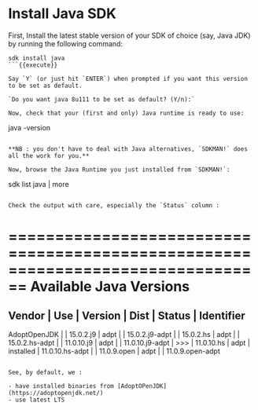 # Install Java SDK


First, Install the latest stable version of your SDK of choice
(say, Java JDK) by running the following command: 

```
sdk install java
```{{execute}}

Say `Y` (or just hit `ENTER`) when prompted if you want this version to be set as default.

`Do you want java 8u111 to be set as default? (Y/n):`

Now, check that your (first and only) Java runtime is ready to use:

```
java -version
```{{execute}}

**NB : you don't have to deal with Java alternatives, `SDKMAN!` does all the work for you.**

Now, browse the Java Runtime you just installed from `SDKMAN!`:

```
sdk list java | more
```{{execute}}

Check the output with care, especially the `Status` column :

```
================================================================================
Available Java Versions
================================================================================
 Vendor        | Use | Version      | Dist    | Status     | Identifier
--------------------------------------------------------------------------------
 AdoptOpenJDK  |     | 15.0.2.j9    | adpt    |            | 15.0.2.j9-adpt
               |     | 15.0.2.hs    | adpt    |            | 15.0.2.hs-adpt
               |     | 11.0.10.j9   | adpt    |            | 11.0.10.j9-adpt
               | >>> | 11.0.10.hs   | adpt    | installed  | 11.0.10.hs-adpt
               |     | 11.0.9.open  | adpt    |            | 11.0.9.open-adpt
```

See, by default, we :

- have installed binaries from [AdoptOPenJDK](https://adoptopenjdk.net/)
- use latest LTS